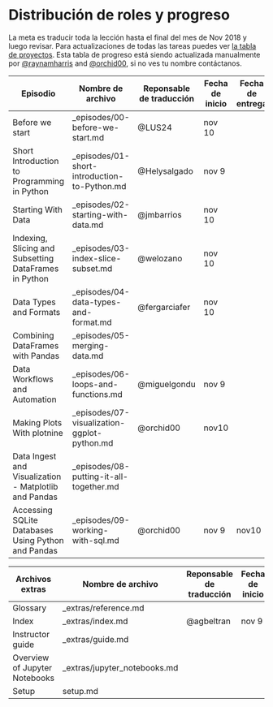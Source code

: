 # Distribución de roles y progreso

La meta es traducir toda la lección hasta el final del mes de Nov 2018 y luego revisar. Para actualizaciones de todas las tareas puedes ver [la tabla de proyectos](https://github.com/Carpentries-ES/python-ecology-lesson-es/projects/1). Esta tabla de progreso está siendo actualizada manualmente por [@raynamharris](https://github.com/raynamharris) and [@orchid00](https://github.com/orchid00), si no ves tu nombre contáctanos.

Episodio | Nombre de archivo | Reponsable de traducción | Fecha de inicio | Fecha de entrega
--- | --- | --- | --- | --- 
Before we start | _episodes/00-before-we-start.md | @LUS24 | nov 10 | 
Short Introduction to Programming in Python | _episodes/01-short-introduction-to-Python.md | @Helysalgado | nov 9 | 
Starting With Data | _episodes/02-starting-with-data.md | @jmbarrios  | nov 10 | 
Indexing, Slicing and Subsetting DataFrames in Python | _episodes/03-index-slice-subset.md | @welozano  | nov 10 | 
Data Types and Formats | _episodes/04-data-types-and-format.md |  @fergarciafer  | nov 10 | 
Combining DataFrames with Pandas | _episodes/05-merging-data.md |  |  | 
Data Workflows and Automation | _episodes/06-loops-and-functions.md | @miguelgondu  | nov 9 | 
Making Plots With plotnine | _episodes/07-visualization-ggplot-python.md | @orchid00 | nov10  | 
Data Ingest and Visualization - Matplotlib and Pandas | _episodes/08-putting-it-all-together.md |  |  | 
Accessing SQLite Databases Using Python and Pandas | _episodes/09-working-with-sql.md | @orchid00 | nov 9 | nov10


Archivos extras | Nombre de archivo | Reponsable de traducción | Fecha de inicio | Fecha de entrega
---| --- | --- | --- | ---
Glossary | _extras/reference.md |  |  | 
Index | _extras/index.md | @agbeltran | nov 9 | 
Instructor guide | _extras/guide.md |  |  | 
Overview of Jupyter Notebooks | _extras/jupyter_notebooks.md |  |  | 
Setup | setup.md |  |  | 
